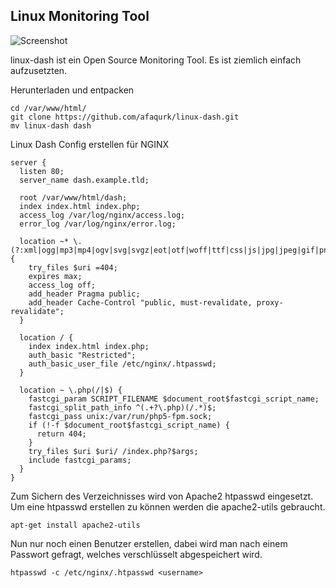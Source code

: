 ## Linux Monitoring Tool

![Screenshot](https://raw.githubusercontent.com/mc8081/anleitungen/master/linux_dash/screen.png)

linux-dash ist ein Open Source Monitoring Tool. Es ist ziemlich einfach aufzusetzten.

Herunterladen und entpacken

    cd /var/www/html/
    git clone https://github.com/afaqurk/linux-dash.git
    mv linux-dash dash

Linux Dash Config erstellen für NGINX

    server {
      listen 80;
      server_name dash.example.tld;

      root /var/www/html/dash;
      index index.html index.php;
      access_log /var/log/nginx/access.log;
      error_log /var/log/nginx/error.log;

      location ~* \.(?:xml|ogg|mp3|mp4|ogv|svg|svgz|eot|otf|woff|ttf|css|js|jpg|jpeg|gif|png|ico)$ {
        try_files $uri =404;
        expires max;
        access_log off;
        add_header Pragma public;
        add_header Cache-Control "public, must-revalidate, proxy-revalidate";
      }

      location / {
        index index.html index.php;
        auth_basic "Restricted";
        auth_basic_user_file /etc/nginx/.htpasswd;    
      }

      location ~ \.php(/|$) {
        fastcgi_param SCRIPT_FILENAME $document_root$fastcgi_script_name;
        fastcgi_split_path_info ^(.+?\.php)(/.*)$;
        fastcgi_pass unix:/var/run/php5-fpm.sock;
        if (!-f $document_root$fastcgi_script_name) {
          return 404;
        }
        try_files $uri $uri/ /index.php?$args;
        include fastcgi_params;
      }
    }

Zum Sichern des Verzeichnisses wird von Apache2 htpasswd eingesetzt. Um eine htpasswd erstellen zu können werden die apache2-utils gebraucht.

    apt-get install apache2-utils

Nun nur noch einen Benutzer erstellen, dabei wird man nach einem Passwort gefragt, welches verschlüsselt abgespeichert wird.

    htpasswd -c /etc/nginx/.htpasswd <username>
